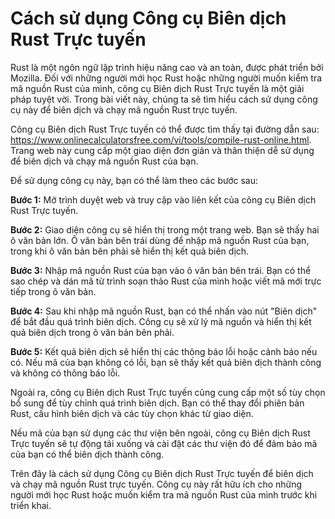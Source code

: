 Cách sử dụng Công cụ Biên dịch Rust Trực tuyến
==============================================

Rust là một ngôn ngữ lập trình hiệu năng cao và an toàn, được phát triển bởi Mozilla. Đối với những người mới học Rust hoặc những người muốn kiểm tra mã nguồn Rust của mình, công cụ Biên dịch Rust Trực tuyến là một giải pháp tuyệt vời. Trong bài viết này, chúng ta sẽ tìm hiểu cách sử dụng công cụ này để biên dịch và chạy mã nguồn Rust trực tuyến.

Công cụ Biên dịch Rust Trực tuyến có thể được tìm thấy tại đường dẫn sau: <https://www.onlinecalculatorsfree.com/vi/tools/compile-rust-online.html>. Trang web này cung cấp một giao diện đơn giản và thân thiện dễ sử dụng để biên dịch và chạy mã nguồn Rust của bạn.

Để sử dụng công cụ này, bạn có thể làm theo các bước sau:

**Bước 1:** Mở trình duyệt web và truy cập vào liên kết của công cụ Biên dịch Rust Trực tuyến.

**Bước 2:** Giao diện công cụ sẽ hiển thị trong một trang web. Bạn sẽ thấy hai ô văn bản lớn. Ô văn bản bên trái dùng để nhập mã nguồn Rust của bạn, trong khi ô văn bản bên phải sẽ hiển thị kết quả biên dịch.

**Bước 3:** Nhập mã nguồn Rust của bạn vào ô văn bản bên trái. Bạn có thể sao chép và dán mã từ trình soạn thảo Rust của mình hoặc viết mã mới trực tiếp trong ô văn bản.

**Bước 4:** Sau khi nhập mã nguồn Rust, bạn có thể nhấn vào nút "Biên dịch" để bắt đầu quá trình biên dịch. Công cụ sẽ xử lý mã nguồn và hiển thị kết quả biên dịch trong ô văn bản bên phải.

**Bước 5:** Kết quả biên dịch sẽ hiển thị các thông báo lỗi hoặc cảnh báo nếu có. Nếu mã của bạn không có lỗi, bạn sẽ thấy kết quả biên dịch thành công và không có thông báo lỗi.

Ngoài ra, công cụ Biên dịch Rust Trực tuyến cũng cung cấp một số tùy chọn bổ sung để tùy chỉnh quá trình biên dịch. Bạn có thể thay đổi phiên bản Rust, cấu hình biên dịch và các tùy chọn khác từ giao diện.

Nếu mã của bạn sử dụng các thư viện bên ngoài, công cụ Biên dịch Rust Trực tuyến sẽ tự động tải xuống và cài đặt các thư viện đó để đảm bảo mã của bạn có thể biên dịch thành công.

Trên đây là cách sử dụng Công cụ Biên dịch Rust Trực tuyến để biên dịch và chạy mã nguồn Rust trực tuyến. Công cụ này rất hữu ích cho những người mới học Rust hoặc muốn kiểm tra mã nguồn Rust của mình trước khi triển khai.